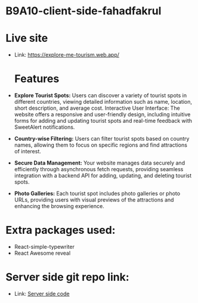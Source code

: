 ﻿# B9A10-client-side-fahadfakrul
 # Live site
 * Link: https://explore-me-tourism.web.app/

   # Features
* **Explore Tourist Spots:** Users can discover a variety of tourist spots in different countries, viewing detailed information such as name, location, short description, and average cost.
Interactive User Interface: The website offers a responsive and user-friendly design, including intuitive forms for adding and updating tourist spots and real-time feedback with SweetAlert notifications.
* **Country-wise Filtering:** Users can filter tourist spots based on country names, allowing them to focus on specific regions and find attractions of interest.
* **Secure Data Management:** Your website manages data securely and efficiently through asynchronous fetch requests, providing seamless integration with a backend API for adding, updating, and deleting tourist spots.
* **Photo Galleries:** Each tourist spot includes photo galleries or photo URLs, providing users with visual previews of the attractions and enhancing the browsing experience.


# Extra packages used:
- React-simple-typewriter
- React Awesome reveal

 # Server side git repo link:
 * Link: [Server side code](https://github.com/fahadfakrul/Explore-Me-Server)
